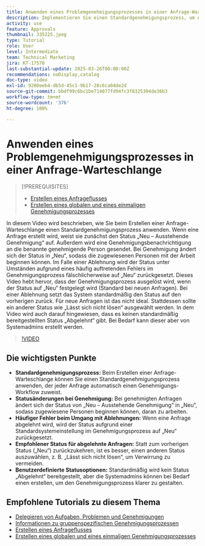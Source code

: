 ```yaml
---
title: Anwenden eines Problemgenehmigungsprozesses in einer Anfrage-Warteschlange
description: Implementieren Sie einen Standardgenehmigungsprozess, um Anfrage-Workflows zu optimieren und sicherzustellen, dass der Status genehmigter Anfragen entsprechend in „Neu“ geändert wird. Vermeiden Sie Verwirrung bei abgelehnten Anfragen, indem Sie „Lässt sich nicht lösen“ als Statusänderung wählen.
activity: use
feature: Approvals
thumbnail: 335225.jpeg
type: Tutorial
role: User
level: Intermediate
team: Technical Marketing
jira: KT-17578
last-substantial-update: 2025-03-26T00:00:00Z
recommendations: noDisplay,catalog
doc-type: video
exl-id: 9200eeb4-db5d-45c1-9b17-28c6ca04de2d
source-git-commit: bbdf99c6bc1be714077fd94fc3f8325394de36b3
workflow-type: tm+mt
source-wordcount: '376'
ht-degree: 100%

---
```


# Anwenden eines Problemgenehmigungsprozesses in einer Anfrage-Warteschlange

>[!PREREQUISITES]
>
>* [Erstellen eines Anfrageflusses](https://experienceleague.adobe.com/de/docs/workfront-learn/tutorials-workfront/manage-work/request-queues/create-a-request-flow)
>* [Erstellen eines globalen und eines einmaligen Genehmigungsprozesses](https://experienceleague.adobe.com/de/docs/workfront-learn/tutorials-workfront/manage-work/approval-processes-and-milestone-paths/create-a-single-use-approval-process)


In diesem Video wird beschrieben, wie Sie beim Erstellen einer Anfrage-Warteschlange einen Standardgenehmigungsprozess anwenden. Wenn eine Anfrage erstellt wird, weist sie zunächst den Status „Neu – Ausstehende Genehmigung“ auf. Außerdem wird eine Genehmigungsbenachrichtigung an die benannte genehmigende Person gesendet. Bei Genehmigung ändert sich der Status in „Neu“, sodass die zugewiesenen Personen mit der Arbeit beginnen können. Im Falle einer Ablehnung wird der Status unter Umständen aufgrund eines häufig auftretenden Fehlers im Genehmigungsprozess fälschlicherweise auf „Neu“ zurückgesetzt. 
Dieses Video hebt hervor, dass der Genehmigungsprozess ausgelöst wird, wenn der Status auf „Neu“ festgelegt wird (Standard bei neuen Anfragen). Bei einer Ablehnung setzt das System standardmäßig den Status auf den vorherigen zurück. Für neue Anfragen ist das nicht ideal. Stattdessen sollte ein anderer Status wie „Lässt sich nicht lösen“ ausgewählt werden. In dem Video wird auch darauf hingewiesen, dass es keinen standardmäßig bereitgestellten Status „Abgelehnt“ gibt. Bei Bedarf kann dieser aber von Systemadmins erstellt werden. 

>[!VIDEO](https://video.tv.adobe.com/v/3455033/?quality=12&learn=on&enablevpops=1&captions=ger)

## Die wichtigsten Punkte

* **Standardgenehmigungsprozess:** Beim Erstellen einer Anfrage-Warteschlange können Sie einen Standardgenehmigungsprozess anwenden, der jeder Anfrage automatisch einen Genehmigungs-Workflow zuweist.
* **Statusänderungen bei Genehmigung:** Bei genehmigten Anfragen ändert sich der Status von „Neu – Ausstehende Genehmigung“ in „Neu“, sodass zugewiesene Personen beginnen können, daran zu arbeiten.
* **Häufiger Fehler beim Umgang mit Ablehnungen:** Wenn eine Anfrage abgelehnt wird, wird der Status aufgrund einer Standardsystemeinstellung im Genehmigungsprozess auf „Neu“ zurückgesetzt.
* **Empfohlener Status für abgelehnte Anfragen:** Statt zum vorherigen Status („Neu“) zurückzukehren, ist es besser, einen anderen Status auszuwählen, z. B. „Lässt sich nicht lösen“, um Verwirrung zu vermeiden.
* **Benutzerdefinierte Statusoptionen:** Standardmäßig wird kein Status „Abgelehnt“ bereitgestellt, aber die Systemadmins können bei Bedarf einen erstellen, um den Genehmigungsprozess klarer zu gestalten.


## Empfohlene Tutorials zu diesem Thema

* [Delegieren von Aufgaben, Problemen und Genehmigungen](/help/manage-work/approval-processes-and-milestone-paths/delegate-approvals.md)
* [Informationen zu gruppenspezifischen Genehmigungsprozessen](/help/administration-and-setup/approval-processes-and-milestone-paths/group-specific-approval-processes.md)
* [Erstellen eines Anfrageflusses](/help/manage-work/request-queues/create-a-request-flow.md)
* [Erstellen eines globalen und eines einmaligen Genehmigungsprozesses](https://experienceleague.adobe.com/de/docs/workfront-learn/tutorials-workfront/manage-work/approval-processes-and-milestone-paths/create-a-single-use-approval-process)
